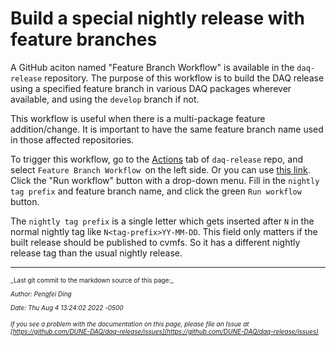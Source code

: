 # Build a special nightly release with feature branches

A GitHub aciton named "Feature Branch Workflow" is available in the `daq-release` repository. The purpose of this workflow is to build the DAQ release using a specified feature branch in various DAQ packages wherever available, and using the `develop` branch if not.

This workflow is useful when there is a multi-package feature addition/change. It is important to have the same feature branch name used in those affected repositories. 

To trigger this workflow, go to the [Actions](https://github.com/DUNE-DAQ/daq-release/actions) tab of `daq-release` repo, and select 
`Feature Branch Workflow `on the left side. Or you can use [this link](https://github.com/DUNE-DAQ/daq-release/actions/workflows/nightly-feature-branch.yml).
Click the "Run workflow" button with a drop-down menu. Fill in the `nightly tag prefix` and feature branch name, and click the green `Run workflow` button. 

The `nightly tag prefix` is a single letter which gets inserted after `N` in the normal nightly tag like `N<tag-prefix>YY-MM-DD`. This field only matters 
if the built release should be published to cvmfs. So it has a different nightly release tag than the usual nightly release.






-----

<font size="1">
_Last git commit to the markdown source of this page:_


_Author: Pengfei Ding_

_Date: Thu Aug 4 13:24:02 2022 -0500_

_If you see a problem with the documentation on this page, please file an Issue at [https://github.com/DUNE-DAQ/daq-release/issues](https://github.com/DUNE-DAQ/daq-release/issues)_
</font>
